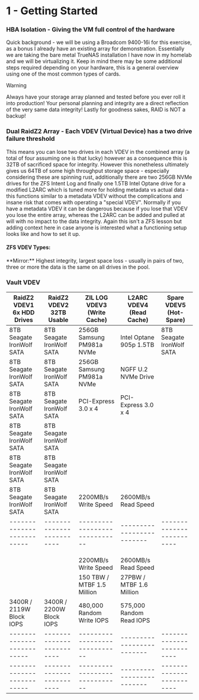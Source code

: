 # 1 - Getting Started

### HBA Isolation - Giving the VM full control of the hardware
<p>Quick background - we will be using a Broadcom 9400-16i for this exercise, as a bonus I 
already have an existing array for demonstration. Essentially we are taking the bare metal
TrueNAS installation I have now in my homelab and we will be virtualizing it. Keep in mind 
there may be some additional steps required depending on your hardware, this is a general 
overview using one of the most common types of cards.</p>

> [!WARNING]
> Always have your storage array planned and tested before you ever roll it into production!
> Your personal planning and integrity are a direct reflection of the very same data integrity!
> Lastly for goodness sakes, RAID is NOT a backup!

### Dual RaidZ2 Array - Each VDEV (Virtual Device) has a two drive failure threshold
<p>This means you can lose two drives in each VDEV in the combined array (a total of four 
assuming one is that lucky) however as a consequence this is 32TB of sacrificed space for
integrity. However this nonetheless ultimately gives us 64TB of some high throughput storage
space - especially considering these are spinning rust, additionally there are two 256GB NVMe
drives for the ZFS Intent Log and finally one 1.5TB Intel Optane drive for a modified L2ARC
which is tuned more for holding metadata vs actual data - this functions similar to a metadata 
VDEV without the complications and insane risk that comes with operating a "special VDEV".
Normally if you have a metadata VDEV it can be dangerous because if you lose that VDEV you 
lose the entire array, whereas the L2ARC can be added and pulled at will with no impact to
the data integrity. Again this isn't a ZFS lesson but adding context here in case anyone is 
interested what a functioning setup looks like and how to set it up. </p>

#### ZFS VDEV Types:

<p>**Mirror:** Highest integrity, largest space loss - usually in pairs of two, three or more
 the data is the same on all drives in the pool.


### Vault VDEV

| RaidZ2 VDEV1 6x HDD Drives | RaidZ2 VDEV2 32TB Usable  |  ZIL LOG VDEV3 (Write Cache)  |  L2ARC VDEV4 (Read Cache) | Spare VDEV5 (Hot-Spare)   |
| -------------------------- | ------------------------- | ----------------------------- | ------------------------- | ------------------------- |
| 8TB Seagate IronWolf SATA  | 8TB Seagate IronWolf SATA | 256GB Samsung PM981a NVMe     | Intel Optane 905p 1.5TB   | 8TB Seagate IronWolf SATA |
| 8TB Seagate IronWolf SATA  | 8TB Seagate IronWolf SATA | 256GB Samsung PM981a NVMe     | NGFF U.2 NVMe Drive       |                           |
| 8TB Seagate IronWolf SATA  | 8TB Seagate IronWolf SATA | PCI-Express 3.0 x 4           | PCI-Express 3.0 x 4       |                           | 
| 8TB Seagate IronWolf SATA  | 8TB Seagate IronWolf SATA |                               |                           |                           |
| 8TB Seagate IronWolf SATA  | 8TB Seagate IronWolf SATA |                               |                           |                           |
| 8TB Seagate IronWolf SATA  | 8TB Seagate IronWolf SATA | 2200MB/s Write Speed          | 2600MB/s Read Speed       |                           |
| -------------------------- | ------------------------- | ----------------------------- | ------------------------- | ------------------------- |
|                            |                           |                               |                           |                           |
|                            |                           |                               |                           |                           |
|                            |                           |                               |                           |                           |
|                            |                           | 2200MB/s Write Speed          | 2600MB/s Read Speed       |                           |
|                            |                           | 150 TBW / MTBF 1.5 Million    | 27PBW / MTBF 1.6 Million  |                           |   
| 3400R / 2119W Block IOPS   | 3400R / 2200W Block IOPS  | 480,000 Random Write IOPS     | 575,000 Random Read IOPS  |                           |
| -------------------------- | ------------------------- | ----------------------------- | ------------------------- | ------------------------- |
| -------------------------- | ------------------------- | ----------------------------- | ------------------------- | ------------------------- |